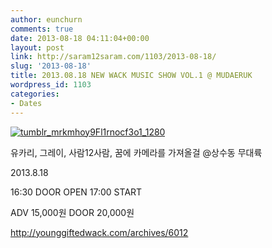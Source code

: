 ```yaml
---
author: eunchurn
comments: true
date: 2013-08-18 04:11:04+00:00
layout: post
link: http://saram12saram.com/1103/2013-08-18/
slug: '2013-08-18'
title: 2013.08.18 NEW WACK MUSIC SHOW VOL.1 @ MUDAERUK
wordpress_id: 1103
categories:
- Dates
---
```


[![tumblr_mrkmhoy9Fl1rnocf3o1_1280](http://saram12saram.com/wp-content/uploads/2013/12/tumblr_mrkmhoy9Fl1rnocf3o1_1280.jpg)](http://saram12saram.com/wp-content/uploads/2013/12/tumblr_mrkmhoy9Fl1rnocf3o1_1280.jpg)

유카리, 그레이, 사람12사람, 꿈에 카메라를 가져올걸 @상수동 무대륙

2013.8.18

16:30 DOOR OPEN 17:00 START

ADV 15,000원 DOOR 20,000원

http://younggiftedwack.com/archives/6012
